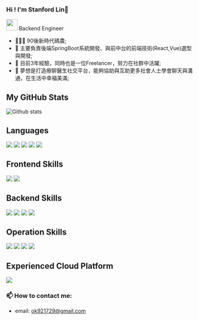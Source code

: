 ### Hi ! I'm Stanford Lin👋
<p> <img src="https://media.giphy.com/media/WUlplcMpOCEmTGBtBW/giphy.gif" width="30"> 
  Backend Engineer </p>

<div align="left">

- 👨🏽‍💻 90後新時代碼農; 
- 🤔 主要負責後端SpringBoot系統開發、與前中台的前端技術(React,Vue)選型與開發;
- 💼 目前3年經驗，同時也是一位Freelancer，努力在社群中活躍;
- 💬 夢想是打造療聊醫生社交平台，能夠協助與互助更多社會人士學會聊天與溝通，在生活中幸福美滿;
  
## My GitHub Stats

![Github stats](https://github-readme-stats.vercel.app/api?username=StanfordLintw&show_icons=true&count_private=true&theme=vue-dark)

## Languages

![](https://img.shields.io/badge/-Java-007396?style=for-the-badge&logo=java&logoColor=white)
![](https://img.shields.io/badge/-Python-3776AB?style=for-the-badge&logo=python&logoColor=white)
![](https://img.shields.io/badge/-HTML-E34F26?style=for-the-badge&logo=html5&logoColor=white)
![](https://img.shields.io/badge/-Sass-CC6699?style=for-the-badge&logo=sass&logoColor=white)
![](https://img.shields.io/badge/-Typescript-3178C6?style=for-the-badge&logo=typescript&logoColor=white)

## Frontend Skills

![](https://img.shields.io/badge/-React-61DAFB?style=for-the-badge&logo=react&logoColor=white&link=https://github.com/facebook/react)
![](https://img.shields.io/badge/-Webpack-8DD6F9?style=for-the-badge&logo=webpack&logoColor=white)

## Backend Skills

![](https://img.shields.io/badge/spring-boot-brightgreen)
![](https://img.shields.io/badge/spring-cloud-brightgreen)
![](https://img.shields.io/badge/-Mongo%20DB-47A248?style=for-the-badge&logo=mongodb&logoColor=white)
![](https://img.shields.io/badge/-Redis-DC382D?style=for-the-badge&logo=redis&logoColor=white)

## Operation Skills

![](https://img.shields.io/badge/-Github%20Actions-2088FF?style=for-the-badge&logo=github%20actions&logoColor=white)
![](https://img.shields.io/badge/-Nginx-269539?style=for-the-badge&logo=Nginx&logoColor=white)
![](https://img.shields.io/badge/-Docker-2496ED?style=for-the-badge&logo=docker&logoColor=white)
![](https://img.shields.io/badge/-Kubernetes-326CE5?style=for-the-badge&logo=Kubernetes&logoColor=white)

## Experienced Cloud Platform

![](https://img.shields.io/badge/-Google%20Cloud-4285F4?style=for-the-badge&logo=google%20cloud&logoColor=white)

### 📫 How to contact me:

- email: ok921729@gmail.com

<!--
**StanfordLintw/StanfordLintw** is a ✨ _special_ ✨ repository because its `README.md` (this file) appears on your GitHub profile.

Here are some ideas to get you started:

- 🔭 I’m currently working on ...
- 🌱 I’m currently learning ...
- 👯 I’m looking to collaborate on ...
- 🤔 I’m looking for help with ...
- 💬 Ask me about ...
- 📫 How to reach me: ...
- 😄 Pronouns: ...
- ⚡ Fun fact: ...
-->
